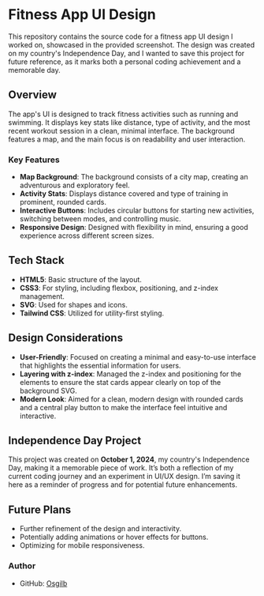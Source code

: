 # Fitness App UI Design

This repository contains the source code for a fitness app UI design I worked on, showcased in the provided screenshot. The design was created on my country's Independence Day, and I wanted to save this project for future reference, as it marks both a personal coding achievement and a memorable day.

## Overview

The app's UI is designed to track fitness activities such as running and swimming. It displays key stats like distance, type of activity, and the most recent workout session in a clean, minimal interface. The background features a map, and the main focus is on readability and user interaction.

### Key Features

- **Map Background**: The background consists of a city map, creating an adventurous and exploratory feel.
- **Activity Stats**: Displays distance covered and type of training in prominent, rounded cards.
- **Interactive Buttons**: Includes circular buttons for starting new activities, switching between modes, and controlling music.
- **Responsive Design**: Designed with flexibility in mind, ensuring a good experience across different screen sizes.

## Tech Stack

- **HTML5**: Basic structure of the layout.
- **CSS3**: For styling, including flexbox, positioning, and z-index management.
- **SVG**: Used for shapes and icons.
- **Tailwind CSS**: Utilized for utility-first styling.

## Design Considerations

- **User-Friendly**: Focused on creating a minimal and easy-to-use interface that highlights the essential information for users.
- **Layering with z-index**: Managed the z-index and positioning for the elements to ensure the stat cards appear clearly on top of the background SVG.
- **Modern Look**: Aimed for a clean, modern design with rounded cards and a central play button to make the interface feel intuitive and interactive.

## Independence Day Project

This project was created on **October 1, 2024**, my country's Independence Day, making it a memorable piece of work. It’s both a reflection of my current coding journey and an experiment in UI/UX design. I’m saving it here as a reminder of progress and for potential future enhancements.

## Future Plans

- Further refinement of the design and interactivity.
- Potentially adding animations or hover effects for buttons.
- Optimizing for mobile responsiveness.

### Author

- GitHub: [Osgilb](https://github.com/osgilb)

